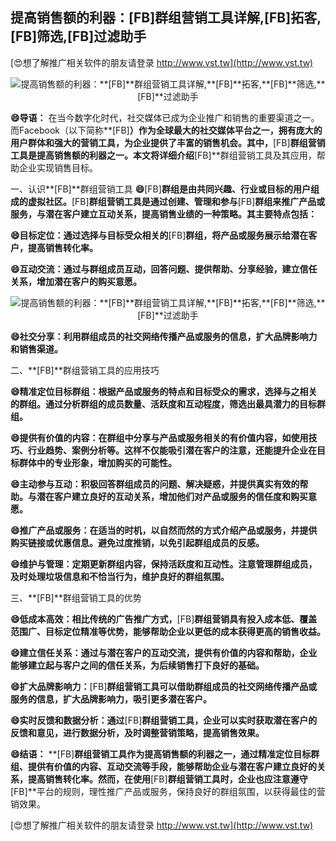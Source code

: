 ## **提高销售额的利器：**[FB]**群组营销工具详解,**[FB]**拓客,**[FB]**筛选,**[FB]**过滤助手**

[😍想了解推广相关软件的朋友请登录 http://www.vst.tw](http://www.vst.tw)

 <center><img src="https://vst.tw/MP4/tuiguang/png/2.png" alt="提高销售额的利器：**[FB]**群组营销工具详解,**[FB]**拓客,**[FB]**筛选,**[FB]**过滤助手"></center>

**😄导语：**
在当今数字化时代，社交媒体已成为企业推广和销售的重要渠道之一。而Facebook（以下简称**[FB]**）作为全球最大的社交媒体平台之一，拥有庞大的用户群体和强大的营销工具，为企业提供了丰富的销售机会。其中，**[FB]**群组营销工具是提高销售额的利器之一。本文将详细介绍**[FB]**群组营销工具及其应用，帮助企业实现销售目标。

一、认识**[FB]**群组营销工具
**😄**[FB]**群组是由共同兴趣、行业或目标的用户组成的虚拟社区。**[FB]**群组营销工具是通过创建、管理和参与**[FB]**群组来推广产品或服务，与潜在客户建立互动关系，提高销售业绩的一种策略。其主要特点包括：**

**😄目标定位：通过选择与目标受众相关的**[FB]**群组，将产品或服务展示给潜在客户，提高销售转化率。**

**😄互动交流：通过与群组成员互动，回答问题、提供帮助、分享经验，建立信任关系，增加潜在客户的购买意愿。**

 <center><img src="https://vst.tw/MP4/tuiguang/png/6.png" alt="提高销售额的利器：**[FB]**群组营销工具详解,**[FB]**拓客,**[FB]**筛选,**[FB]**过滤助手"></center>

**😄社交分享：利用群组成员的社交网络传播产品或服务的信息，扩大品牌影响力和销售渠道。**

二、**[FB]**群组营销工具的应用技巧

**😄精准定位目标群组：根据产品或服务的特点和目标受众的需求，选择与之相关的群组。通过分析群组的成员数量、活跃度和互动程度，筛选出最具潜力的目标群组。**

**😄提供有价值的内容：在群组中分享与产品或服务相关的有价值内容，如使用技巧、行业趋势、案例分析等。这样不仅能吸引潜在客户的注意，还能提升企业在目标群体中的专业形象，增加购买的可能性。**

**😄主动参与互动：积极回答群组成员的问题、解决疑惑，并提供真实有效的帮助。与潜在客户建立良好的互动关系，增加他们对产品或服务的信任度和购买意愿。**

**😄推广产品或服务：在适当的时机，以自然而然的方式介绍产品或服务，并提供购买链接或优惠信息。避免过度推销，以免引起群组成员的反感。**

**😄维护与管理：定期更新群组内容，保持活跃度和互动性。注意管理群组成员，及时处理垃圾信息和不恰当行为，维护良好的群组氛围。**

三、**[FB]**群组营销工具的优势

**😄低成本高效：相比传统的广告推广方式，**[FB]**群组营销具有投入成本低、覆盖范围广、目标定位精准等优势，能够帮助企业以更低的成本获得更高的销售收益。**

**😄建立信任关系：通过与潜在客户的互动交流，提供有价值的内容和帮助，企业能够建立起与客户之间的信任关系，为后续销售打下良好的基础。**

**😄扩大品牌影响力：**[FB]**群组营销工具可以借助群组成员的社交网络传播产品或服务的信息，扩大品牌影响力，吸引更多潜在客户。**

**😄实时反馈和数据分析：通过**[FB]**群组营销工具，企业可以实时获取潜在客户的反馈和意见，进行数据分析，及时调整营销策略，提高销售效果。**

**😄结语：**
**[FB]**群组营销工具作为提高销售额的利器之一，通过精准定位目标群组、提供有价值的内容、互动交流等手段，能够帮助企业与潜在客户建立良好的关系，提高销售转化率。然而，在使用**[FB]**群组营销工具时，企业也应注意遵守**[FB]**平台的规则，理性推广产品或服务，保持良好的群组氛围，以获得最佳的营销效果。

[😍想了解推广相关软件的朋友请登录 http://www.vst.tw](http://www.vst.tw)



